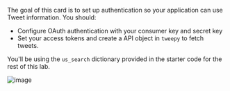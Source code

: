 <!--title={Authentication}-->

The goal of this card is to set up authentication so your application can use Tweet information. You should: 

* Configure OAuth authentication with your consumer key and secret key
* Set your access tokens and create a API object in `tweepy` to fetch tweets.

You'll be using the `us_search` dictionary provided in the starter code for the rest of this lab.

![image](https://images.pexels.com/photos/58639/pexels-photo-58639.jpeg?auto=compress&cs=tinysrgb&dpr=2&h=650&w=940)